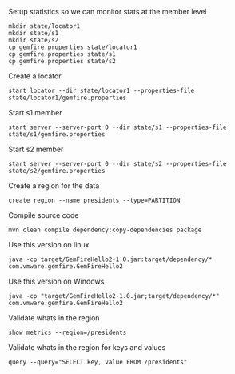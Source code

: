 Setup statistics so we can monitor stats at the member level
```
mkdir state/locator1
mkdir state/s1
mkdir state/s2
cp gemfire.properties state/locator1
cp gemfire.properties state/s1
cp gemfire.properties state/s2
```

Create a locator
```
start locator --dir state/locator1 --properties-file state/locator1/gemfire.properties
```
Start s1 member
```
start server --server-port 0 --dir state/s1 --properties-file state/s1/gemfire.properties
```

Start s2 member
```
start server --server-port 0 --dir state/s2 --properties-file state/s2/gemfire.properties
```

Create a region for the data
```
create region --name presidents --type=PARTITION
```

Compile source code
```
mvn clean compile dependency:copy-dependencies package
```

Use this version on linux
```
java -cp target/GemFireHello2-1.0.jar:target/dependency/*  com.vmware.gemfire.GemFireHello2
```

Use this version on Windows
```
java -cp "target/GemFireHello2-1.0.jar;target/dependency/*"  com.vmware.gemfire.GemFireHello2
```

Validate whats in the region
```
show metrics --region=/presidents
```
Validate whats in the region for keys and values
```
query --query="SELECT key, value FROM /presidents"
```
